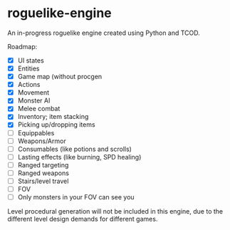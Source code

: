 # roguelike-engine

An in-progress roguelike engine created using Python and TCOD.

Roadmap:
+ [x] UI states
+ [x] Entities
+ [x] Game map (without procgen
+ [x] Actions
+ [x] Movement
+ [x] Monster AI
+ [x] Melee combat
+ [x] Inventory; item stacking
+ [x] Picking up/dropping items
+ [ ] Equippables
+ [ ] Weapons/Armor
+ [ ] Consumables (like potions and scrolls)
+ [ ] Lasting effects (like burning, SPD healing)
+ [ ] Ranged targeting
+ [ ] Ranged weapons
+ [ ] Stairs/level travel
+ [ ] FOV
+ [ ] Only monsters in your FOV can see you

Level procedural generation will not be included in this engine, due to the different level design demands for different games.
